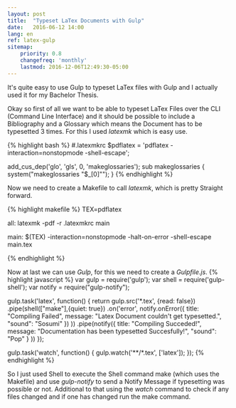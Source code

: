 ```yaml
---
layout: post
title:  "Typeset LaTex Documents with Gulp"
date:   2016-06-12 14:00
lang: en
ref: latex-gulp
sitemap:
    priority: 0.8
    changefreq: 'monthly'
    lastmod: 2016-12-06T12:49:30-05:00
---
```


It's quite easy to use Gulp to typeset LaTex files with Gulp and I actually used it for my Bachelor Thesis.

Okay so first of all we want to be able to typeset LaTex Files over the CLI (Command Line Interface) and it should be possible to include a Bibliography and a Glossary which means the Document has to be typesetted 3 times.
For this I used _latexmk_ which is easy use.


{% highlight bash %}
#.latexmkrc
$pdflatex = 'pdflatex -interaction=nonstopmode -shell-escape';

add_cus_dep('glo', 'gls', 0, 'makeglossaries');
sub makeglossaries {
	system("makeglossaries \"$_[0]\"");
}
{% endhighlight %}

Now we need to create a Makefile to call _latexmk_, which is pretty Straight forward.

{% highlight makefile %}
TEX=pdflatex

all:
	latexmk -pdf -r .latexmkrc main

main:
	$(TEX) -interaction=nonstopmode -halt-on-error -shell-escape main.tex

{% endhighlight %}

Now at last we can use _Gulp_, for this we need to create a _Gulpfile.js_.
{% highlight javascript %}
var gulp = require('gulp');
var shell = require('gulp-shell');
var notify = require("gulp-notify");

gulp.task('latex', function() {
    return gulp.src('*.tex', {read: false})
    .pipe(shell(["make"],{quiet: true})
    .on('error', notify.onError({
			title: "Compiling Failed",
			message: "Latex Document couldn't get typesetted.",
      "sound": "Sosumi"
		})
  ))
    .pipe(notify({
      title: "Compiling Succeded!",
      message: "Documentation has been typesetted Succesfully!",
      "sound": "Pop"
      }
    ))
});

gulp.task('watch', function() {
    gulp.watch('**/*.tex', ['latex']);
});
{% endhighlight %}

So I just used Shell to execute the Shell command make (which uses the Makefile) and use _gulp-notify_ to send a Notify Message if typesetting was possible or not.
Additional to that using the _watch_ command to check if any files changed and if one has changed run the make command.
